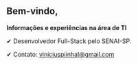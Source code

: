 ## <b> Bem-vindo</b>, 

<b> Informações e experiências na área de TI </b> <br>

✔ Desenvolvedor Full-Stack pelo SENAI-SP. <br> 

✔ Contato: viniciuspiinhal@gmail.com



